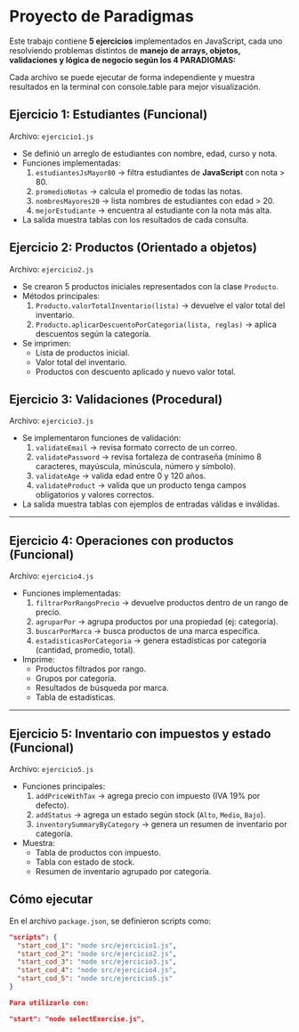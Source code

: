 # Proyecto de Paradigmas

Este trabajo contiene **5 ejercicios** implementados en JavaScript, cada uno resolviendo problemas distintos de **manejo de arrays, objetos, validaciones y lógica de negocio según los 4 PARADIGMAS:**

Cada archivo se puede ejecutar de forma independiente y muestra resultados en la terminal con console.table para mejor visualización.

## Ejercicio 1: Estudiantes (Funcional)
Archivo: `ejercicio1.js`

- Se definió un arreglo de estudiantes con nombre, edad, curso y nota.
- Funciones implementadas:
  1. `estudiantesJsMayor80` → filtra estudiantes de **JavaScript** con nota > 80.
  2. `promedioNotas` → calcula el promedio de todas las notas.
  3. `nombresMayores20` → lista nombres de estudiantes con edad > 20.
  4. `mejorEstudiante` → encuentra al estudiante con la nota más alta.
- La salida muestra tablas con los resultados de cada consulta.

## Ejercicio 2: Productos (Orientado a objetos)
Archivo: `ejercicio2.js`

- Se crearon 5 productos iniciales representados con la clase `Producto`.
- Métodos principales:
  1. `Producto.valorTotalInventario(lista)` → devuelve el valor total del inventario.
  2. `Producto.aplicarDescuentoPorCategoria(lista, reglas)` → aplica descuentos según la categoría.
- Se imprimen:
  - Lista de productos inicial.
  - Valor total del inventario.
  - Productos con descuento aplicado y nuevo valor total.

## Ejercicio 3: Validaciones (Procedural)
Archivo: `ejercicio3.js`

- Se implementaron funciones de validación:
  1. `validateEmail` → revisa formato correcto de un correo.
  2. `validatePassword` → revisa fortaleza de contraseña (mínimo 8 caracteres, mayúscula, minúscula, número y símbolo).
  3. `validateAge` → valida edad entre 0 y 120 años.
  4. `validateProduct` → valida que un producto tenga campos obligatorios y valores correctos.
- La salida muestra tablas con ejemplos de entradas válidas e inválidas.

---

## Ejercicio 4: Operaciones con productos (Funcional)
Archivo: `ejercicio4.js`
 
- Funciones implementadas:
  1. `filtrarPorRangoPrecio` → devuelve productos dentro de un rango de precio.
  2. `agruparPor` → agrupa productos por una propiedad (ej: categoría).
  3. `buscarPorMarca` → busca productos de una marca específica.
  4. `estadisticasPorCategoria` → genera estadísticas por categoría (cantidad, promedio, total).
- Imprime:
  - Productos filtrados por rango.
  - Grupos por categoría.
  - Resultados de búsqueda por marca.
  - Tabla de estadísticas.

---

## Ejercicio 5: Inventario con impuestos y estado (Funcional)
Archivo: `ejercicio5.js`

- Funciones principales:
  1. `addPriceWithTax` → agrega precio con impuesto (IVA 19% por defecto).
  2. `addStatus` → agrega un estado según stock (`Alto`, `Medio`, `Bajo`).
  3. `inventorySummaryByCategory` → genera un resumen de inventario por categoría.
- Muestra:
  - Tabla de productos con impuesto.
  - Tabla con estado de stock.
  - Resumen de inventario agrupado por categoría.

## Cómo ejecutar

En el archivo `package.json`, se definieron scripts como:

```json
"scripts": {
  "start_cod_1": "node src/ejercicio1.js",
  "start_cod_2": "node src/ejercicio2.js",
  "start_cod_3": "node src/ejercicio3.js",
  "start_cod_4": "node src/ejercicio4.js",
  "start_cod_5": "node src/ejercicio5.js"
}

Para utilizarlo con: 

"start": "node selectExercise.js",